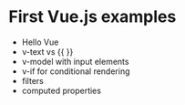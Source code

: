 # First Vue.js examples 

* Hello Vue
* v-text vs {{ }}
* v-model with input elements
* v-if for conditional rendering
* filters
* computed properties 